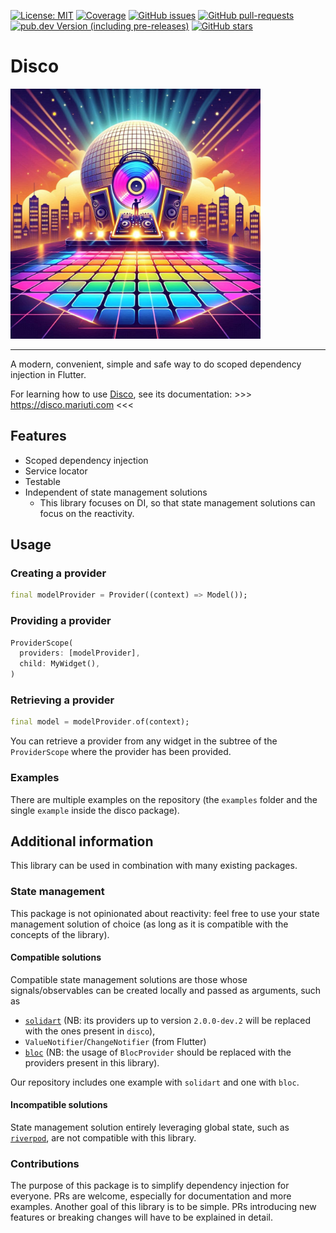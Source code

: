 [![License: MIT](https://img.shields.io/badge/license-MIT-purple.svg)](https://opensource.org/licenses/MIT)
[![Coverage](https://codecov.io/gh/our-creativity/disco/graph/badge.svg?token=Z19R32RJ22)](https://codecov.io/gh/our-creativity/disco)
[![GitHub issues](https://img.shields.io/github/issues/our-creativity/disco)](https://github.com/our-creativity/disco/issues/)
[![GitHub pull-requests](https://img.shields.io/github/issues-pr/our-creativity/disco.svg)](https://gitHub.com/our-creativity/disco/pull/)
[![pub.dev Version (including pre-releases)](https://img.shields.io/pub/v/disco?include_prereleases)](https://pub.dev/packages/disco)
[![GitHub stars](https://img.shields.io/github/stars/our-creativity/disco)](https://gitHub.com/our-creativity/disco/stargazers/)

# Disco

<img src="https://raw.githubusercontent.com/our-creativity/disco/main/assets/disco.jpeg" height="400">

---

A modern, convenient, simple and safe way to do scoped dependency injection in Flutter.

For learning how to use [Disco](https://github.com/our-creativity/disco), see its documentation: >>> https://disco.mariuti.com <<<

## Features

- Scoped dependency injection
- Service locator
- Testable
- Independent of state management solutions
  - This library focuses on DI, so that state management solutions can focus on the reactivity.

## Usage

### Creating a provider

```dart
final modelProvider = Provider((context) => Model());
```

### Providing a provider

```dart
ProviderScope(
  providers: [modelProvider],
  child: MyWidget(),
)
```

### Retrieving a provider
```dart
final model = modelProvider.of(context);
```

You can retrieve a provider from any widget in the subtree of the `ProviderScope` where the provider has been provided.

### Examples

There are multiple examples on the repository (the `examples` folder and the
single `example` inside the disco package).

## Additional information

This library can be used in combination with many existing packages.

### State management

This package is not opinionated about reactivity: feel free to use your
state management solution of choice (as long as it is compatible with the
concepts of the library).

#### Compatible solutions

Compatible state management solutions are those whose signals/observables can be created locally and passed as arguments, such as
- [`solidart`](https://pub.dev/packages/flutter_solidart) (NB: its providers up to
version `2.0.0-dev.2` will be replaced with the ones present in `disco`),
- `ValueNotifier`/`ChangeNotifier` (from Flutter)
- [`bloc`](https://pub.dev/packages/flutter_bloc) (NB: the usage of `BlocProvider` should be replaced with the providers present in this library).

Our repository includes one example with `solidart` and one with `bloc`.

#### Incompatible solutions

State management solution entirely leveraging global state, such as [`riverpod`](https://pub.dev/packages/riverpod), are not compatible with this library.

### Contributions

The purpose of this package is to simplify dependency injection for everyone.
PRs are welcome, especially for documentation and more examples. Another goal of this library is to be simple. PRs introducing new features or breaking changes will have to be explained in detail.

